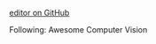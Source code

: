 [editor on GitHub](https://github.com/fsword73/jianyang.github.io/edit/master/Computer-vision.md)

Following: Awesome Computer Vision
## 


